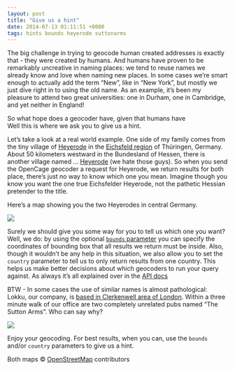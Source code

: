 ```yaml
--- 
layout: post
title: "Give us a hint"
date: 2014-07-13 01:11:51 +0000
tags: hints bounds heyerode suttonarms
---
```

The big challenge in trying to geocode human created addresses is exactly  
that - they were created by humans. And humans have proven to be remarkably uncreative in naming places: we tend to reuse names we already know and love when naming new places. In some cases we’re smart enough to actually add the term “New”, like in “New York”, but mostly we just dive right in to using the old name. As an example, it’s been my pleasure to attend two great universities: one in Durham, one in Cambridge, and yet neither in England!  

So what hope does a geocoder have, given that humans have    
Well this is where we ask you to give us a hint.  

Let’s take a look at a real world example. One side of my family comes from the tiny village of [Heyerode](http://de.wikipedia.org/wiki/Heyerode) in the [Eichsfeld region](http://de.wikipedia.org/wiki/Eichsfeld) of Thüringen, Germany. About 50 kilometers westward in the Bundesland of Hessen, there is another village named … [Heyerode](http://de.wikipedia.org/wiki/Heyerode_%28Sontra%29) (we hate those guys). So when you send the OpenCage geocoder a request for Heyerode, we return results for both place, there’s just no way to know which one you mean. Imagine though you know you want the one true Eichsfelder Heyerode, not the pathetic Hessian pretender to the title.  

Here’s a map showing you the two Heyerodes in central Germany.

![](/images/tumblr_inline_n8mid8Boh71siukvl.png)

Surely we should give you some way for you to tell us which one you want?  Well, we do: by using the optional [`bounds` parameter](http://geocoder.opencagedata.com/api.html#forward-opt) you can specify the coordinates of bounding box that all results we return must be inside. Also, though it wouldn’t be any help in this situation, we also allow you to set the `country` parameter to tell us to only return results from one country. This helps us make better decisions about which geocoders to run your query against. As always it’s all explained over in the [API docs](http://geocoder.opencagedata.com/api.html)  

BTW - In some cases the use of similar names is almost pathological: Lokku, our company, is [based in Clerkenwell area of London](http://lokku.com#contact). Within a three minute walk of our office are two completely unrelated pubs named “The Sutton Arms”. Who can say why?

![](/images/tumblr_inline_n8migmegcn1siukvl.png)

Enjoy your geocoding. For best results, when you can, use the `bounds` and/or `country` parameters to give us a hint.

Both maps © [OpenStreetMap](http://osm.org/copyright) contributors
